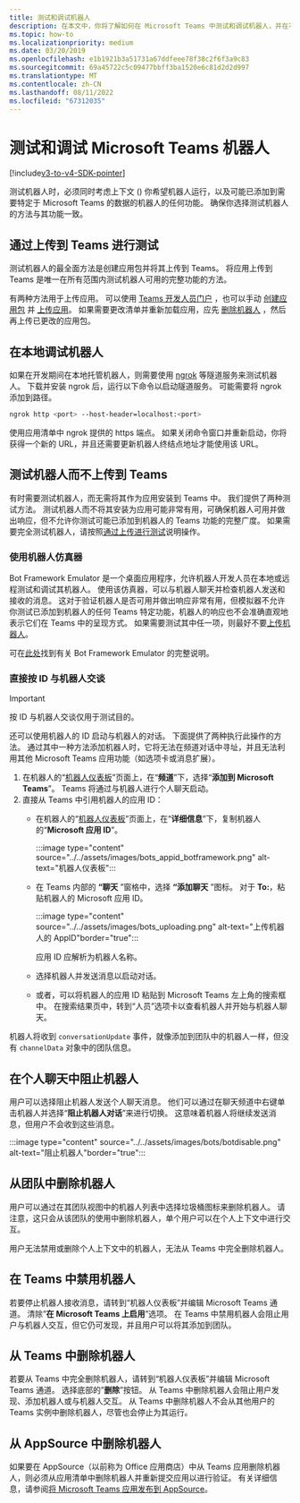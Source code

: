 ```yaml
---
title: 测试和调试机器人
description: 在本文中，你将了解如何在 Microsoft Teams 中测试和调试机器人，并在不上传到 Teams 的情况下测试机器人
ms.topic: how-to
ms.localizationpriority: medium
ms.date: 03/20/2019
ms.openlocfilehash: e1b1921b3a51731a67ddfeee78f38c2f6f3a9c83
ms.sourcegitcommit: 69a45722c5c09477bbff3ba1520e6c81d2d2d997
ms.translationtype: MT
ms.contentlocale: zh-CN
ms.lasthandoff: 08/11/2022
ms.locfileid: "67312035"
---
```

# <a name="test-and-debug-your-microsoft-teams-bot"></a>测试和调试 Microsoft Teams 机器人

[!include[v3-to-v4-SDK-pointer](~/includes/v3-to-v4-pointer-bots.md)]

测试机器人时，必须同时考虑上下文 () 你希望机器人运行，以及可能已添加到需要特定于 Microsoft Teams 的数据的机器人的任何功能。 确保你选择测试机器人的方法与其功能一致。

## <a name="test-by-uploading-to-teams"></a>通过上传到 Teams 进行测试

测试机器人的最全面方法是创建应用包并将其上传到 Teams。 将应用上传到 Teams 是唯一在所有范围内测试机器人可用的完整功能的方法。

有两种方法用于上传应用。 可以使用 [Teams 开发人员门户](~/concepts/build-and-test/teams-developer-portal.md) ，也可以手动 [创建应用包](~/concepts/build-and-test/apps-package.md) 并 [上传应用](~/concepts/deploy-and-publish/apps-upload.md)。 如果需要更改清单并重新加载应用，应先 [删除机器人](#deleting-a-bot-from-teams) ，然后再上传已更改的应用包。

## <a name="debug-your-bot-locally"></a>在本地调试机器人

如果在开发期间在本地托管机器人，则需要使用 [ngrok](https://ngrok.com/) 等隧道服务来测试机器人。 下载并安装 ngrok 后，运行以下命令以启动隧道服务。 可能需要将 ngrok 添加到路径。

```bash
ngrok http <port> --host-header=localhost:<port>
```

使用应用清单中 ngrok 提供的 https 端点。 如果关闭命令窗口并重新启动，你将获得一个新的 URL，并且还需要更新机器人终结点地址才能使用该 URL。

## <a name="testing-your-bot-without-uploading-to-teams"></a>测试机器人而不上传到 Teams

有时需要测试机器人，而无需将其作为应用安装到 Teams 中。 我们提供了两种测试方法。 测试机器人而不将其安装为应用可能非常有用，可确保机器人可用并做出响应，但不允许你测试可能已添加到机器人的 Teams 功能的完整广度。 如果需要完全测试机器人，请按照[通过上传进行测试](#test-by-uploading-to-teams)说明操作。

### <a name="use-the-bot-emulator"></a>使用机器人仿真器

Bot Framework Emulator 是一个桌面应用程序，允许机器人开发人员在本地或远程测试和调试其机器人。 使用该仿真器，可以与机器人聊天并检查机器人发送和接收的消息。 这对于验证机器人是否可用并做出响应非常有用，但模拟器不允许你测试已添加到机器人的任何 Teams 特定功能，机器人的响应也不会准确直观地表示它们在 Teams 中的呈现方式。 如果需要测试其中任一项，则最好不要[上传机器人](#test-by-uploading-to-teams)。

可在[此处](/azure/bot-service/bot-service-debug-emulator?view=azure-bot-service-4.0&preserve-view=true)找到有关 Bot Framework Emulator 的完整说明。

### <a name="talk-to-your-bot-directly-by-id"></a>直接按 ID 与机器人交谈

>[!Important]
>按 ID 与机器人交谈仅用于测试目的。

还可以使用机器人的 ID 启动与机器人的对话。 下面提供了两种执行此操作的方法。 通过其中一种方法添加机器人时，它将无法在频道对话中寻址，并且无法利用其他 Microsoft Teams 应用功能（如选项卡或消息扩展）。

1. 在机器人的“[机器人仪表板](https://dev.botframework.com/bots)”页面上，在“**频道**”下，选择“**添加到 Microsoft Teams**”。 Teams 将通过与机器人进行个人聊天启动。
2. 直接从 Teams 中引用机器人的应用 ID：
   * 在机器人的“[机器人仪表板](https://dev.botframework.com/bots)”页面上，在“**详细信息**”下，复制机器人的“**Microsoft 应用 ID**”。
  
      :::image type="content" source="../../assets/images/bots_appid_botframework.png" alt-text="机器人仪表板":::
  
   * 在 Teams 内部的 **“聊天** ”窗格中，选择 **“添加聊天** ”图标。 对于 **To:**，粘贴机器人的 Microsoft 应用 ID。
  
      :::image type="content" source="../../assets/images/bots_uploading.png" alt-text="上传机器人的 AppID"border="true":::

     应用 ID 应解析为机器人名称。

   * 选择机器人并发送消息以启动对话。

   * 或者，可以将机器人的应用 ID 粘贴到 Microsoft Teams 左上角的搜索框中。 在搜索结果页中，转到“人员”选项卡以查看机器人并开始与机器人聊天。

机器人将收到 `conversationUpdate` 事件，就像添加到团队中的机器人一样，但没有 `channelData` 对象中的团队信息。

## <a name="blocking-a-bot-in-personal-chat"></a>在个人聊天中阻止机器人

用户可以选择阻止机器人发送个人聊天消息。 他们可以通过在聊天频道中右键单击机器人并选择“**阻止机器人对话**”来进行切换。 这意味着机器人将继续发送消息，但用户不会收到这些消息。

  :::image type="content" source="../../assets/images/bots/botdisable.png" alt-text="阻止机器人"border="true":::

## <a name="removing-a-bot-from-a-team"></a>从团队中删除机器人

用户可以通过在其团队视图中的机器人列表中选择垃圾桶图标来删除机器人。 请注意，这只会从该团队的使用中删除机器人，单个用户可以在个人上下文中进行交互。

用户无法禁用或删除个人上下文中的机器人，无法从 Teams 中完全删除机器人。

## <a name="disabling-a-bot-in-teams"></a>在 Teams 中禁用机器人

若要停止机器人接收消息，请转到“机器人仪表板”并编辑 Microsoft Teams 通道。 清除”**在 Microsoft Teams 上启用**”选项。 在 Teams 中禁用机器人会阻止用户与机器人交互，但它仍可发现，并且用户可以将其添加到团队。

## <a name="deleting-a-bot-from-teams"></a>从 Teams 中删除机器人

若要从 Teams 中完全删除机器人，请转到“机器人仪表板”并编辑 Microsoft Teams 通道。 选择底部的”**删除**”按钮。 从 Teams 中删除机器人会阻止用户发现、添加机器人或与机器人交互。 从 Teams 中删除机器人不会从其他用户的 Teams 实例中删除机器人，尽管也会停止为其运行。

## <a name="removing-your-bot-from-appsource"></a>从 AppSource 中删除机器人

如果要在 AppSource（以前称为 Office 应用商店）中从 Teams 应用删除机器人，则必须从应用清单中删除机器人并重新提交应用以进行验证。 有关详细信息，请参阅[将 Microsoft Teams 应用发布到 AppSource](~/concepts/deploy-and-publish/apps-publish.md)。
